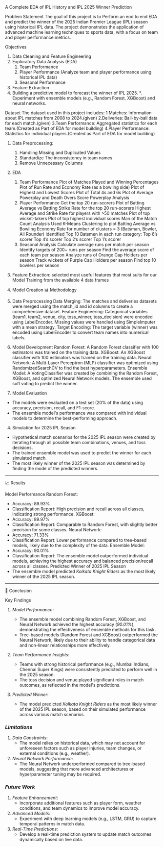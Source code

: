 A Complete EDA of IPL History and IPL 2025 Winner Prediction

Problem Statement
The goal of this project is to Perform an end to end EDA and predict the winner of the 2025 Indian Premier League (IPL) season using historical IPL data. The project demonstrates the application of advanced machine learning techniques to sports data, with a focus on team and player performance metrics.

Objectives
1. Data Cleaning and Feature Engineering
2. Exploratory Data Analysis (EDA)
   1. Team Performance 
   2. Player Performance (Analyze team and player performance using historical IPL data)
   3. Seasonal Performance
3. Feature Extraction 
4. Building a predictive model to forecast the winner of IPL 2025.
   *. Experiment with ensemble models (e.g., Random Forest, XGBoost) and neural networks.

Dataset
The dataset used in this project includes:
1.Matches: Information about IPL matches from 2008 to 2024.(given)
2.Deliveries: Ball-by-ball data for each match.(given)
3.Team Performance: Aggregated statistics for each team.(Created as Part of EDA for model building)
4.Player Performance: Statistics for individual players.(Created as Part of EDA for model building)

1. Data Preprocessing:
     1. Handling Missing and Duplicated Values
     2. Standardize The inconsistency in team names
     3. Remove Unnecessary Columns
2. EDA
   1. Team Performance
      	Plot of Matches Played and Winning Percentages
	Plot of Run Rate and Economy Rate (as a bowling side)
	Plot of Highest and Lowest Scores
	Plot of Total 4s and 6s
	Plot of Average Powerplay and Death Overs Score
	Powerplay Analysis
   2. Player Performance
	Got the top 20 run-scorers
	Plot of Batting Average vs Batting Strike Rate for the top 20 run-scorers
	Highest Average and Strike Rate for players with >50 matches
	Plot of top wicket-takers
	Plot of top highest individual scores
	Man of the Match Count Analysis
	Used K-Means Clustering to plot Batting Average vs Bowling Economy Rate for number of clusters = 3 (Batsman, Bowler, All Rounder)
	Identified Top 10 Batsmen in each run category:
		Top 6’s scorer
		Top 4’s scorer
		Top 2’s scorer
		Top 1’s scorer
   3. Seasonal Analysis
	Calculate average runs per match per season
	Identify targets of 200+ runs per season
	Find the average score of each team per season
	Analyze runs of Orange Cap Holders per season
	Track wickets of Purple Cap Holders per season
	Find top 10 bowlers per season   


3. Feature Extraction:
     selected most useful features that most suits for our Model Training from the available 4 data frames

4. Model Creation
📊 Methodology

1. Data Preprocessing
  	Data Merging: The matches and deliveries datasets were merged using the match_id and id columns to create a comprehensive dataset.
 Feature Engineering:
   Categorical variables (team1, team2, venue, city, toss_winner, toss_decision) were encoded using LabelEncoder.
   Missing values were handled using SimpleImputer with a mean strategy.
   Target Encoding: The target variable (winner) was encoded using LabelEncoder to convert team names into numerical labels.

2. Model Development
   Random Forest: A Random Forest classifier with 100 estimators was trained on the training data.
   XGBoost: An XGBoost classifier with 100 estimators was trained on the training data.
   Neural Network: A Multi-Layer Perceptron (MLP) classifier was optimized using RandomizedSearchCV to find the best hyperparameters.
   Ensemble Model: A VotingClassifier was created by combining the Random Forest, XGBoost, and optimized Neural Network models. The ensemble used soft voting to predict the winner.

3. Model Evaluation
- The models were evaluated on a test set (20% of the data) using accuracy, precision, recall, and F1-score.
- The ensemble model's performance was compared with individual models to determine the best-performing approach.

4. Simulation for 2025 IPL Season
- Hypothetical match scenarios for the 2025 IPL season were created by iterating through all possible team combinations, venues, and toss decisions.
- The trained ensemble model was used to predict the winner for each simulated match.
- The most likely winner of the 2025 IPL season was determined by finding the mode of the predicted winners.

---

📈 Results

Model Performance
Random Forest:
  - Accuracy: 89.93%
  - Classification Report: High precision and recall across all classes, indicating strong performance.
XGBoost:
  - Accuracy: 89.97%
  - Classification Report: Comparable to Random Forest, with slightly better precision for some classes.
Neural Network:
  - Accuracy: 71.33%
  - Classification Report: Lower performance compared to tree-based models, likely due to the complexity of the data.
Ensemble Model:
  - Accuracy: 90.01%
  - Classification Report: The ensemble model outperformed individual models, achieving the highest accuracy and balanced precision/recall across all classes.
Predicted Winner of 2025 IPL Season
- The ensemble model predicted *Kolkata Knight Riders* as the most likely winner of the 2025 IPL season.

---

🎯 Conclusion

Key Findings
1. *Model Performance*:
   - The ensemble model combining Random Forest, XGBoost, and Neural Network achieved the highest accuracy (*90.01%*), demonstrating the effectiveness of ensemble methods for this task.
   - Tree-based models (Random Forest and XGBoost) outperformed the Neural Network, likely due to their ability to handle categorical data and non-linear relationships more effectively.

2. *Team Performance Insights*:
   - Teams with strong historical performance (e.g., Mumbai Indians, Chennai Super Kings) were consistently predicted to perform well in the 2025 season.
   - The toss decision and venue played significant roles in match outcomes, as reflected in the model's predictions.

3. *Predicted Winner*:
   - The model predicted *Kolkata Knight Riders* as the most likely winner of the 2025 IPL season, based on their simulated performance across various match scenarios.

### *Limitations*
1. *Data Constraints*:
   - The model relies on historical data, which may not account for unforeseen factors such as player injuries, team changes, or external conditions (e.g., weather).
2. *Neural Network Performance*:
   - The Neural Network underperformed compared to tree-based models, suggesting that more advanced architectures or hyperparameter tuning may be required.

### *Future Work*
1. *Feature Enhancement*:
   - Incorporate additional features such as player form, weather conditions, and team dynamics to improve model accuracy.
2. *Advanced Models*:
   - Experiment with deep learning models (e.g., LSTM, GRU) to capture temporal patterns in match data.
3. *Real-Time Predictions*:
   - Develop a real-time prediction system to update match outcomes dynamically based on live data.

